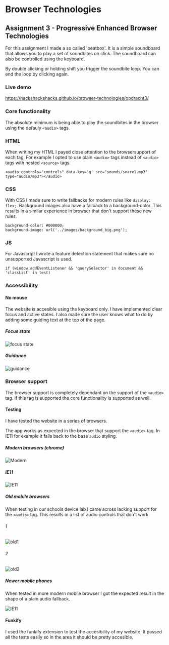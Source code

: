 # Browser Technologies
## Assignment 3 - Progressive Enhanced Browser Technologies
For this assignment I made a so called 'beatbox'. It is a simple soundboard that allows you to play a set of soundbites on click. The soundboard can also be controlled using the keyboard.

By double clicking or holding shift you trigger the soundbite loop. You can end the loop by clicking again. 

### Live demo
https://hackshackshacks.github.io/browser-technologies/opdracht3/

### Core functionality
The absolute minimum is being able to play the soundbites in the browser using the defauly `<audio>` tags.

### HTML
When writing my HTML I payed close attention to the browsersupport of each tag. For example I opted to use plain `<audio>` tags instead of `<audio>` tags with nested `<source>` tags.
```
<audio controls="controls" data-key='q' src="sounds/snare1.mp3" type="audio/mp3"></audio>
```

### CSS 
With CSS I made sure to write fallbacks for modern rules like `display: flex;`. Background images also have a fallback to a background-color. This results in a similar experience in browser that don't support these new rules.

```
background-color: #000000;
background-image: url('../images/background_big.png');
```

### JS
For Javascript I wrote a feature detection statement that makes sure no unsupported Javascript is used.
```
if (window.addEventListener && 'querySelector' in document && 'classList' in test)
```

### Accessibility
#### No mouse
The website is accesible using the keyboard only. I have implemented clear focus and active states. I also made sure the user knows what to do by adding some guiding text at the top of the page.

##### Focus state
![focus state](https://github.com/hackshackshacks/browser-technologies/blob/master/opdracht3/readme_images/focus.png?raw=true)

##### Guidance
![guidance](https://github.com/hackshackshacks/browser-technologies/blob/master/opdracht3/readme_images/guidance.png?raw=true)

### Browser support
The browser support is completely dependant on the support of the `<audio>` tag. If this tag is supported the core functionality is supported as well.

#### Testing
I have tested the website in a series of browsers.

The app works as expected in the browser that support the `<audio>` tag. In IE11 for example it falls back to the base `audio` styling.

##### Modern browsers (chrome)
![Modern](https://github.com/hackshackshacks/browser-technologies/blob/master/opdracht3/readme_images/modern.png?raw=true)

##### IE11
![IE11](https://github.com/hackshackshacks/browser-technologies/blob/master/opdracht3/readme_images/ie11.jpeg?raw=true)

##### Old mobile browsers
When testing in our schools device lab I came across lacking support for the `<audio>` tag. This results in a list of audio controls that don't work.
###### 1
![old1](https://github.com/hackshackshacks/browser-technologies/blob/master/opdracht3/readme_images/old2.jpg?raw=true)

###### 2
![old2](https://github.com/hackshackshacks/browser-technologies/blob/master/opdracht3/readme_images/old4.jpg?raw=true)

##### Newer mobile phones
When tested in more modern mobile browser I got the expected result in the shape of a plain audio fallback.

![IE11](https://github.com/hackshackshacks/browser-technologies/blob/master/opdracht3/readme_images/old1.jpg?raw=true)

#### Funkify
I used the funkify extension to test the accesibility of my website. It passed all the tests easily so in the area it should be pretty accesible.

